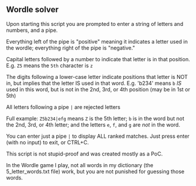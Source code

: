 
## Wordle solver

Upon starting this script you are prompted to enter a string of letters and numbers, and a pipe.

Everything left of the pipe is "positive" meaning it indicates a letter used in the wordle; everything right of the pipe is "negative."

Capital letters followed by a number to indicate that letter is in that position. E.g. `Z5` means the `5th` character is `z`

The digits following a lower-case letter indicate positions that letter is NOT in, but implies that the letter IS used in that word. E.g. 'b234' means `b` _IS_ used in this word, but is not in the 2nd, 3rd, or 4th position (may be in 1st or 5th)

All letters following a pipe `|` are rejected letters

Full example: `Z5b234|efg` means `Z` is the 5th letter; `b` is in the word but not the 2nd, 3rd, or 4th letter; and the letters `e`, `f`, and `g` are _not_ in the word.

You can enter just a pipe `|` to display ALL ranked matches. Just press enter (with no input) to exit, or CTRL+C.

This script is not stupid-proof and was created mostly as a PoC.

In the Wordle game I play, not all words in my dictionary (the 5\_letter\_words.txt file) work, but you are not punished for guessing those words.
